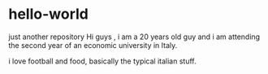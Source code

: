 # hello-world
just another repository
Hi guys ,
i am a 20 years old guy and i am attending the second year of an economic university in Italy.

i love football and food, basically the typical italian stuff.
